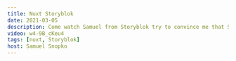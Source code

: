 ```yaml
---
title: Nuxt Storyblok
date: 2021-03-05
description: Come watch Samuel from Storyblok try to convince me that Storyblok is better than Nuxt Content. It's gonna be a fun one.
video: w4-9B_cKeu4
tags: [nuxt, Storyblok]
host: Samuel Snopko
---
```

